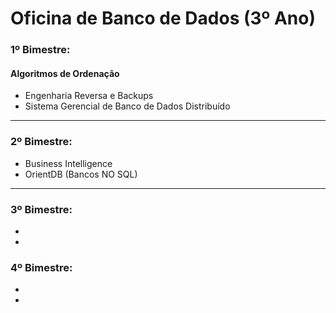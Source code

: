 # Oficina de Banco de Dados (3º Ano)

### 1º Bimestre:
#### Algoritmos de Ordenação
* Engenharia Reversa e Backups
* Sistema Gerencial de Banco de Dados Distribuído
-----

### 2º Bimestre:
* Business Intelligence
* OrientDB (Bancos NO SQL)

-----

### 3º Bimestre:
*
*

### 4º Bimestre:
*
*

